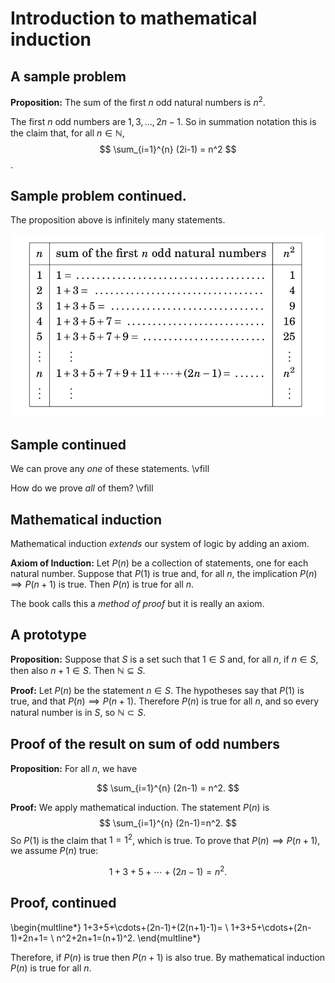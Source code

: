 # Introduction to mathematical induction

## A sample problem

**Proposition:** The sum of the first $n$ odd natural numbers is $n^{2}$.

The first $n$ odd numbers are $1, 3, \ldots, 2n-1$.  So in summation notation this
is the claim that, for all $n\in\mathbb{N}$, 
$$
\sum_{i=1}^{n} (2i-1) = n^2
$$.

## Sample problem continued.

The proposition above is infinitely many statements.


![From pg. 180 of the text](../../png/Induction.png)

## Sample continued

We can prove any *one* of these statements.
\vfill


How do we prove *all* of them?
\vfill

## Mathematical induction

Mathematical induction *extends* our system of logic by adding an axiom.  

**Axiom of Induction:** Let $P(n)$ be a collection of statements, one for each natural number.
Suppose that $P(1)$ is true and, for all $n$, the implication $P(n)\implies P(n+1)$ is true.
Then $P(n)$ is true for all $n$.

The book calls this a *method of proof* but it is really an axiom.

## A prototype

**Proposition:** Suppose that $S$ is a set such that $1\in S$ and, for all $n$, if $n\in S$, then 
also $n+1\in S$.  Then $\mathbb{N}\subseteq S$.

**Proof:** Let $P(n)$ be the statement $n\in S$.  The hypotheses say that $P(1)$ is true, and
that $P(n)\implies P(n+1)$.  Therefore $P(n)$ is true for all $n$, and so every natural number is in $S$,
so $\mathbb{N}\subset S$.

## Proof of the result on sum of odd numbers

**Proposition:** For all $n$, we have

$$
\sum_{i=1}^{n} (2n-1) = n^2.
$$

**Proof:** We apply mathematical induction.  The statement $P(n)$ is
$$
\sum_{i=1}^{n} (2n-1)=n^2.
$$
So $P(1)$ is the claim that $1=1^2$, which is true.  To prove that $P(n)\implies P(n+1)$, we assume
$P(n)$ true:

$$
1+3+5+\cdots+(2n-1)=n^2.
$$

## Proof, continued


\begin{multline*}
1+3+5+\cdots+(2n-1)+(2(n+1)-1)= \\ 1+3+5+\cdots+(2n-1)+2n+1= \\ n^2+2n+1=(n+1)^2.
\end{multline*}

Therefore, if $P(n)$ is true then $P(n+1)$ is also true.  By mathematical induction $P(n)$ is true for all $n$.


